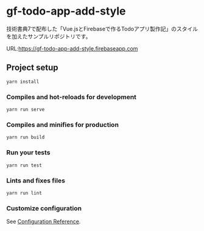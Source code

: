 # gf-todo-app-add-style

技術書典7で配布した「Vue.jsとFirebaseで作るTodoアプリ製作記」のスタイルを加えたサンプルリポジトリです。

URL:https://gf-todo-app-add-style.firebaseapp.com

## Project setup
```
yarn install
```

### Compiles and hot-reloads for development
```
yarn run serve
```

### Compiles and minifies for production
```
yarn run build
```

### Run your tests
```
yarn run test
```

### Lints and fixes files
```
yarn run lint
```

### Customize configuration
See [Configuration Reference](https://cli.vuejs.org/config/).
